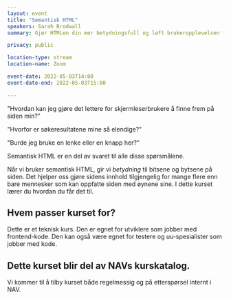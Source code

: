 ```yaml
---
layout: event
title: "Semantisk HTML"
speakers: Sarah Brodwall
summary: Gjør HTMLen din mer betydningsfull og løft brukeropplevelsen for brukere av hjelpemidler.

privacy: public

location-type: stream
location-name: Zoom

event-date: 2022-05-03T14:00
event-date-end: 2022-05-03T15:00

---
```

"Hvordan kan jeg gjøre det lettere for skjermleserbrukere å finne frem på siden min?"

"Hvorfor er søkeresultatene mine så elendige?"

"Burde jeg bruke en lenke eller en knapp her?"

Semantisk HTML er en del av svaret til alle disse spørsmålene.

Når vi bruker semantisk HTML, gir vi _betydning_ til bitsene og bytsene på siden.  Det hjelper oss gjøre sidens innhold tilgjengelig for mange flere enn bare mennesker som kan oppfatte siden med øynene sine.  I dette kurset lærer du hvordan du får det til. 

## Hvem passer kurset for?
Dette er et teknisk kurs.  Den er egnet for utviklere som jobber med frontend-kode.  Den kan også være egnet for testere og uu-spesialister som jobber med kode.

## Dette kurset blir del av NAVs kurskatalog.
Vi kommer til å tilby kurset både regelmessig og på etterspørsel internt i NAV.
